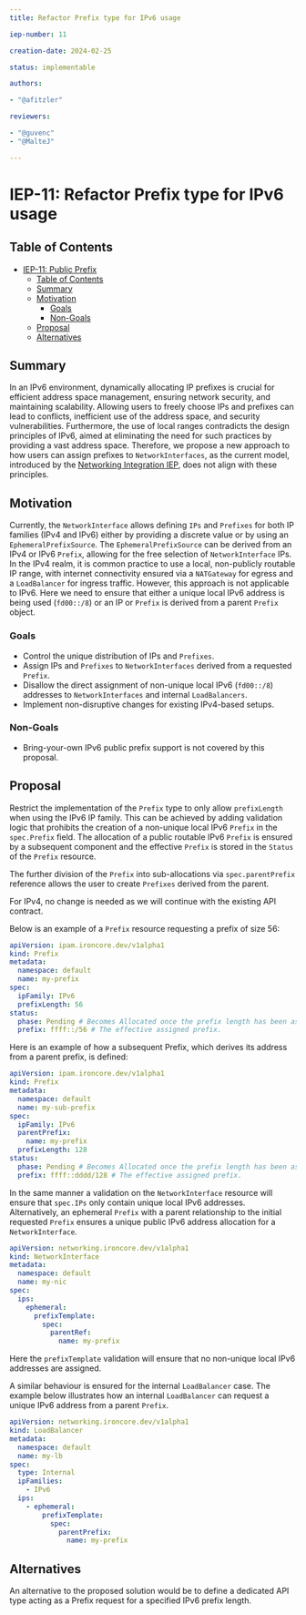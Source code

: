 ```yaml
---
title: Refactor Prefix type for IPv6 usage

iep-number: 11

creation-date: 2024-02-25

status: implementable

authors:

- "@afitzler"

reviewers:

- "@guvenc"
- "@MalteJ"

---
```


# IEP-11: Refactor Prefix type for IPv6 usage

## Table of Contents

- [IEP-11: Public Prefix](#iep-11-public-prefix)
  - [Table of Contents](#table-of-contents)
  - [Summary](#summary)
  - [Motivation](#motivation)
    - [Goals](#goals)
    - [Non-Goals](#non-goals)
  - [Proposal](#proposal)
  - [Alternatives](#alternatives)

## Summary

In an IPv6 environment, dynamically allocating IP prefixes is crucial for efficient address space management, ensuring 
network security, and maintaining scalability. Allowing users to freely choose IPs and prefixes can lead to conflicts, 
inefficient use of the address space, and security vulnerabilities. Furthermore, the use of local ranges contradicts 
the design principles of IPv6, aimed at eliminating the need for such practices by providing a vast address space. 
Therefore, we propose a new approach to how users can assign prefixes to `NetworkInterfaces`, as the current model, 
introduced by the [Networking Integration IEP](01-networking-integration.md), does not align with these principles.

## Motivation

Currently, the `NetworkInterface` allows defining `IPs` and `Prefixes` for both IP families (IPv4 and IPv6) either by 
providing a discrete value or by using an `EphemeralPrefixSource`. The `EphemeralPrefixSource` can be derived from an 
IPv4 or IPv6 `Prefix`, allowing for the free selection of `NetworkInterface` IPs. In the IPv4 realm, it is common 
practice to use a local, non-publicly routable IP range, with internet connectivity ensured via a `NATGateway` for 
egress and a `LoadBalancer` for ingress traffic. However, this approach is not applicable to IPv6.
Here we need to ensure that either a unique local IPv6 address is being used (`fd00::/8`) or an IP or `Prefix` is derived 
from a parent `Prefix` object.

### Goals

- Control the unique distribution of IPs and `Prefixes`.
- Assign IPs and `Prefixes` to `NetworkInterfaces` derived from a requested `Prefix`.
- Disallow the direct assignment of non-unique local IPv6 (`fd00::/8`) addresses to `NetworkInterfaces` and internal `LoadBalancers`.
- Implement non-disruptive changes for existing IPv4-based setups.

### Non-Goals

- Bring-your-own IPv6 public prefix support is not covered by this proposal. 

## Proposal

Restrict the implementation of the `Prefix` type to only allow `prefixLength` when using the IPv6 IP family. This can 
be achieved by adding validation logic that prohibits the creation of a non-unique local IPv6 `Prefix` in the `spec.Prefix` 
field. The allocation of a public routable IPv6 `Prefix` is ensured by a subsequent component and the effective `Prefix`
is stored in the `Status` of the `Prefix` resource.

The further division of the `Prefix` into sub-allocations via  `spec.parentPrefix` reference allows the user to create 
`Prefixes` derived from the parent.

For IPv4, no change is needed as we will continue with the existing API contract.

Below is an example of a `Prefix` resource requesting a prefix of size 56:

```yaml
apiVersion: ipam.ironcore.dev/v1alpha1
kind: Prefix
metadata:
  namespace: default
  name: my-prefix
spec:
  ipFamily: IPv6
  prefixLength: 56
status:
  phase: Pending # Becomes Allocated once the prefix length has been assigned.
  prefix: ffff::/56 # The effective assigned prefix.
```

Here is an example of how a subsequent Prefix, which derives its address from a parent prefix, is defined:

```yaml
apiVersion: ipam.ironcore.dev/v1alpha1
kind: Prefix
metadata:
  namespace: default
  name: my-sub-prefix
spec:
  ipFamily: IPv6
  parentPrefix:
    name: my-prefix
  prefixLength: 128
status:
  phase: Pending # Becomes Allocated once the prefix length has been assigned.
  prefix: ffff::dddd/128 # The effective assigned prefix.
```

In the same manner a validation on the `NetworkInterface` resource will ensure that `spec.IPs` only contain unique local
IPv6 addresses. Alternatively, an ephemeral `Prefix` with a parent relationship to the initial requested `Prefix` ensures 
a unique public IPv6 address allocation for a `NetworkInterface`.

```yaml
apiVersion: networking.ironcore.dev/v1alpha1
kind: NetworkInterface
metadata:
  namespace: default
  name: my-nic
spec:
  ips:
    ephemeral:
      prefixTemplate:
        spec:
          parentRef:
            name: my-prefix
```

Here the `prefixTemplate` validation will ensure that no non-unique local IPv6 addresses are assigned.

A similar behaviour is ensured for the internal `LoadBalancer` case. The example below illustrates how an internal
`LoadBalancer` can request a unique IPv6 address from a parent `Prefix`.

```yaml
apiVersion: networking.ironcore.dev/v1alpha1
kind: LoadBalancer
metadata:
  namespace: default
  name: my-lb
spec:
  type: Internal
  ipFamilies:
    - IPv6
  ips:
    - ephemeral:
        prefixTemplate:
          spec:
            parentPrefix:
              name: my-prefix
```

## Alternatives

An alternative to the proposed solution would be to define a dedicated API type acting as a Prefix request for a
specified IPv6 prefix length.
